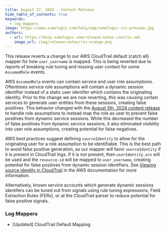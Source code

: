 ```yaml
---
title: August 27, 2024 - Content Release
hide_table_of_contents: true
keywords:
  - log mappers
image: https://www.sumologic.com/help/img/sumologic-rss-preview.jpg
authors:
  - url: https://help.sumologic.com/release-notes-cse/rss.xml
    image_url: /img/release-notes/rss-orange.png
---
```


This release reverts a change to our AWS CloudTrail default (catch all) mapper for how `user_username` is mapped. This is being reverted due to reports of breaking rule tuning and missing user context for some `AssumedRole` events.

AWS `AssumedRole` events can contain service and user role assumptions. Oftentimes service role assumptions will contain a dynamic session identifier instead of a static user identifer which contains the originating identity. Prior to the change we are now reverting, this was causing certain services to generate user entities from these sessions, creating false positives. This behavior changed with the [August 5th, 2024 content release](/release-notes-cse/2024/08/05/content/) to handle role assumptions to instead map the role as user to prevent false positives from dynamic service sessions. While this decreased the number of false positives from dynamic service sessions, it also eliminated visibility into user role assumptions, creating potential for false negatives.

AWS best practices suggest defining `sourceIdentity` to allow for the originating user for a role assumption to be identifiable. This is the best path to avoid false positive generation, as our mapper will favor `sourceIdentity` if it is present in CloudTrail logs. If it is not present, then `userIdentity.arn` will be used and the `resource-id` will be mapped to `user_username`, creating potential for false positives from dynamic session identifiers. See [Viewing source identity in CloudTrail](https://docs.aws.amazon.com/IAM/latest/UserGuide/id_credentials_temp_control-access_monitor.html#id_credentials_temp_control-access_monitor-ct) in the AWS documentation for more information.

Alternatively, known service accounts which generate dynamic sessions identifers can be tuned out from signals using rule tuning expressions, Field Extraction Rules (FERs), or at the CloudTrail parser to reduce potential for false positive signals.

### Log Mappers
- [Updated] CloudTrail Default Mapping

